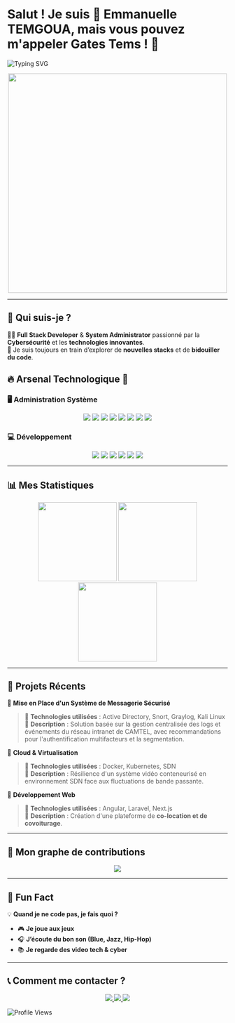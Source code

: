 # Salut ! Je suis 🐘 Emmanuelle TEMGOUA, mais vous pouvez m'appeler Gates Tems ! 🚀  

![Typing SVG](https://readme-typing-svg.demolab.com?font=Fira+Code&size=22&pause=1000&color=F7A41C&center=true&vCenter=true&width=600&lines=🚀+Bienvenue+sur+mon+GitHub+!;🌍+Développeur+Full+Stack+et+SysAdmin;💡+Passionné+de+Tech+%26+Cybersécurité)  

<p align="center">
  <img src="https://media.giphy.com/media/26tn33aiTi1jkl6H6/giphy.gif" width="500"/>
</p>

---
## 🎯 **Qui suis-je ?**  
👨‍💻 **Full Stack Developer** & **System Administrator** passionné par la **Cybersécurité** et les **technologies innovantes**.  
🔎 Je suis toujours en train d’explorer de **nouvelles stacks** et de **bidouiller du code**.  

## 🔥 Arsenal Technologique 🚀  

### 🖥️ Administration Système  
<p align="center">
  <img src="https://img.shields.io/badge/Kali_Linux-557C94?style=for-the-badge&logo=kalilinux&logoColor=white" />
  <img src="https://img.shields.io/badge/Metasploit-2A2A2A?style=for-the-badge&logo=metasploit&logoColor=white" />
  <img src="https://img.shields.io/badge/Snort-E44D26?style=for-the-badge&logo=snort&logoColor=white" />
  <img src="https://img.shields.io/badge/Wireshark-007ACC?style=for-the-badge&logo=wireshark&logoColor=white" />
  <img src="https://img.shields.io/badge/Nmap-4A90E2?style=for-the-badge&logo=nmap&logoColor=white" />
  <img src="https://img.shields.io/badge/Active_Directory-0078D6?style=for-the-badge&logo=microsoft&logoColor=white" />
  <img src="https://img.shields.io/badge/Graylog-5F5F5F?style=for-the-badge&logo=graylog&logoColor=white" />
  <img src="https://img.shields.io/badge/Docker-2496ED?style=for-the-badge&logo=docker&logoColor=white" />
</p>  

### 💻 Développement  
<p align="center">
  <img src="https://img.shields.io/badge/Angular-DD0031?style=for-the-badge&logo=angular&logoColor=white" />
  <img src="https://img.shields.io/badge/Laravel-FF2D20?style=for-the-badge&logo=laravel&logoColor=white" />
  <img src="https://img.shields.io/badge/Django-092E20?style=for-the-badge&logo=django&logoColor=white" />
  <img src="https://img.shields.io/badge/Three.js-000000?style=for-the-badge&logo=threedotjs&logoColor=white" />
  <img src="https://img.shields.io/badge/Next.js-000000?style=for-the-badge&logo=nextdotjs&logoColor=white" />
  <img src="https://img.shields.io/badge/Figma-F24E1E?style=for-the-badge&logo=figma&logoColor=white" />
</p>  

---

## 📊 Mes Statistiques  
<p align="center">
  <img src="https://github-readme-stats.vercel.app/api?username=TEMGOUAemmauelle&show_icons=true&theme=tokyonight" height="180em"/>
  <img src="https://streak-stats.demolab.com/?user=TEMGOUAemmauelle&theme=tokyonight" height="180em"/>
  <img src="https://github-readme-stats.vercel.app/api/top-langs/?username=TEMGOUAemmauelle&layout=compact&theme=tokyonight" height="180em"/>
</p>

---

## 🚀 Projets Récents  

📌 **Mise en Place d'un Système de Messagerie Sécurisé**  
> 🔹 **Technologies utilisées** : Active Directory, Snort, Graylog, Kali Linux  
> 🔹 **Description** : Solution basée sur la gestion centralisée des logs et événements du réseau intranet de CAMTEL, avec recommandations pour l'authentification multifacteurs et la segmentation.  

📌 **Cloud & Virtualisation**  
> 🔹 **Technologies utilisées** : Docker, Kubernetes, SDN  
> 🔹 **Description** : Résilience d'un système vidéo conteneurisé en environnement SDN face aux fluctuations de bande passante.  

📌 **Développement Web**  
> 🔹 **Technologies utilisées** : Angular, Laravel, Next.js  
> 🔹 **Description** : Création d'une plateforme de **co-location et de covoiturage**.  

---

## 🐍 Mon graphe de contributions  
<p align="center">
  <img src="https://github.com/TEMGOUAemmauelle/TEMGOUAemmauelle/blob/output/github-contribution-grid-snake.svg"/>
</p>

---

## 🎉 Fun Fact  
💡 **Quand je ne code pas, je fais quoi ?**  
- 🎮 **Je joue aux jeux**  
- 🎧 **J’écoute du bon son (Blue, Jazz, Hip-Hop)**  
- 📚 **Je regarde des video tech & cyber**  

---

## 📞 Comment me contacter ?  
<p align="center">
  <a href="mailto:temgouguethe@gmail.com">
    <img src="https://img.shields.io/badge/-Gmail-red?style=for-the-badge&logo=gmail&logoColor=white"/>
  </a>
  <a href="https://www.linkedin.com/in/emmanuelle-guethe-fobanke-temgoua-8346252b1">
    <img src="https://img.shields.io/badge/-LinkedIn-blue?style=for-the-badge&logo=linkedin&logoColor=white"/>
  </a>
  <a href="https://github.com/TEMGOUAemmauelle">
    <img src="https://img.shields.io/badge/-GitHub-black?style=for-the-badge&logo=github&logoColor=white"/>
  </a>
</p>

![Profile Views](https://komarev.com/ghpvc/?username=TEMGOUAemmauelle&color=brightgreen)
